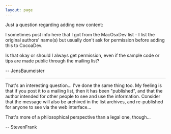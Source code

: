 ```yaml
---
layout: page
---
```




Just a question regarding adding new content:

I sometimes post info here that I got from the MacOsxDev list - I list the original authors' name(s) but usually don't ask for permission before adding this to CocoaDev. 

Is that okay or should I always get permission, even if the sample code or tips are made public through the mailing list?

-- JensBaumeister

----

That's an interesting question...  I've done the same thing too.  My feeling is that if you post it to a mailing list, then it has been "published", and that the author intended for other people to see and use the information.  Consider that the message will also be archived in the list archives, and re-published for anyone to see via the web interface...  

That's more of a philosophical perspective than a legal one, though...

-- StevenFrank
